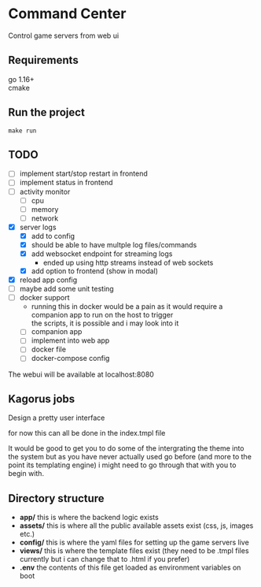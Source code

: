 # Command Center
Control game servers from web ui

## Requirements
go 1.16+ \
cmake

## Run the project
```shell
make run
```

## TODO
- [ ] implement start/stop restart in frontend
- [ ] implement status in frontend
- [ ] activity monitor
    - [ ] cpu
    - [ ] memory
    - [ ] network
- [x] server logs
    - [x] add to config
    - [x] should be able to have multple log files/commands
    - [x] add websocket endpoint for streaming logs
        - ended up using http streams instead of web sockets
    - [x] add option to frontend (show in modal)
- [x] reload app config
- [ ] maybe add some unit testing
- [ ] docker support
    - running this in docker would be a pain as it would require a companion app to run on the host to trigger\
      the scripts, it is possible and i may look into it
    - [ ] companion app
    - [ ] implement into web app
    - [ ] docker file
    - [ ] docker-compose config

The webui will  be available at localhost:8080

## Kagorus jobs
Design a pretty user interface

for now this can all be done in the index.tmpl file

It would be good to get you to do some of the intergrating the theme into the system but as
you have never actually used go before (and more to the point its templating engine) i might need
to go through that with you to begin with.

## Directory structure
- **app/** this is where the backend logic exists
- **assets/** this is where all the public available assets exist (css, js, images etc.)
- **config/** this is where the yaml files for setting up the game servers live
- **views/** this is where the template files exist (they need to be .tmpl files currently but i can change that to .html if you prefer)
- **.env** the contents of this file get loaded as environment variables on boot

